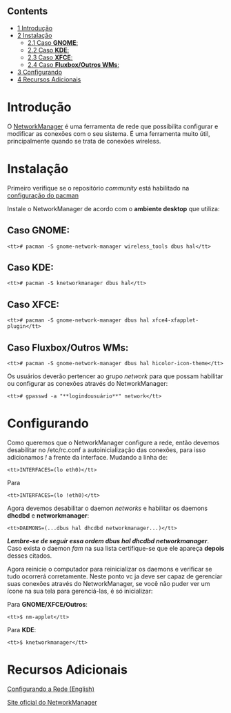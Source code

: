 ## Contents

*   [1 Introdução](#Introdu.C3.A7.C3.A3o)
*   [2 Instalação](#Instala.C3.A7.C3.A3o)
    *   [2.1 Caso **GNOME**:](#Caso_GNOME:)
    *   [2.2 Caso **KDE**:](#Caso_KDE:)
    *   [2.3 Caso **XFCE**:](#Caso_XFCE:)
    *   [2.4 Caso **Fluxbox/Outros WMs**:](#Caso_Fluxbox.2FOutros_WMs:)
*   [3 Configurando](#Configurando)
*   [4 Recursos Adicionais](#Recursos_Adicionais)

# Introdução

O [NetworkManager](http://www.gnome.org/projects/NetworkManager/) é uma ferramenta de rede que possibilita configurar e modificar as conexões com o seu sistema. É uma ferramenta muito útil, principalmente quando se trata de conexões wireless.

# Instalação

Primeiro verifique se o repositório *community* está habilitado na [configuração do pacman](/index.php/Pacman_(Portugu%C3%AAs)#Reposit.C3.B3rios "Pacman (Português)")

Instale o NetworkManager de acordo com o **ambiente desktop** que utiliza:

## Caso **GNOME**:

```
<tt># pacman -S gnome-network-manager wireless_tools dbus hal</tt>

```

## Caso **KDE**:

```
<tt># pacman -S knetworkmanager dbus hal</tt>

```

## Caso **XFCE**:

```
<tt># pacman -S gnome-network-manager dbus hal xfce4-xfapplet-plugin</tt>

```

## Caso **Fluxbox/Outros WMs**:

```
<tt># pacman -S gnome-network-manager dbus hal hicolor-icon-theme</tt>

```

Os usuários deverão pertencer ao grupo *network* para que possam habilitar ou configurar as conexões através do NetworkManager:

```
<tt># gpasswd -a "**logindousuário**" network</tt>

```

# Configurando

Como queremos que o NetworkManager configure a rede, então devemos desabilitar no /etc/rc.conf a autoinicialização das conexões, para isso adicionamos *!* a frente da interface. Mudando a linha de:

```
<tt>INTERFACES=(lo eth0)</tt>

```

Para

```
<tt>INTERFACES=(lo !eth0)</tt>

```

Agora devemos desabilitar o daemon *networks* e habilitar os daemons **dhcdbd** e **networkmanager**:

```
<tt>DAEMONS=(...dbus hal dhcdbd networkmanager...)</tt>

```

***Lembre-se de seguir essa ordem dbus hal dhcdbd networkmanager***. Caso exista o daemon *fam* na sua lista certifique-se que ele apareça **depois** desses citados.

Agora reinicie o computador para reinicializar os daemons e verificar se tudo ocorrerá corretamente. Neste ponto vc ja deve ser capaz de gerenciar suas conexões através do NetworkManager, se você não puder ver um ícone na sua tela para gerenciá-las, é só inicializar:

Para **GNOME/XFCE/Outros**:

```
<tt>$ nm-applet</tt>

```

Para **KDE**:

```
<tt>$ knetworkmanager</tt>

```

# Recursos Adicionais

[Configurando a Rede (English)](/index.php/Network "Network")

[Site oficial do NetworkManager](http://www.gnome.org/projects/NetworkManager/)
